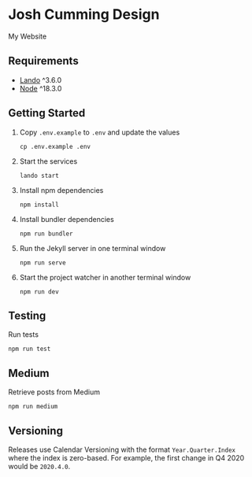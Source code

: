# Josh Cumming Design

My Website

## Requirements

- [Lando](https://lando.dev/) ^3.6.0
- [Node](https://nodejs.org) ^18.3.0

## Getting Started

1.  Copy `.env.example` to `.env` and update the values

        cp .env.example .env

2.  Start the services

        lando start

3.  Install npm dependencies

        npm install

4.  Install bundler dependencies

        npm run bundler

5.  Run the Jekyll server in one terminal window

        npm run serve

6.  Start the project watcher in another terminal window

        npm run dev

## Testing

Run tests

    npm run test

## Medium

Retrieve posts from Medium

    npm run medium

## Versioning

Releases use Calendar Versioning with the format `Year.Quarter.Index` where the index is zero-based. For example, the
first change in Q4 2020 would be `2020.4.0`.
